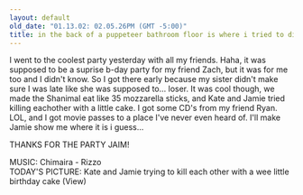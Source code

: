 ```yaml
---
layout: default
old_date: "01.13.02: 02.05.26PM (GMT -5:00)"
title: in the back of a puppeteer bathroom floor is where i tried to die
---
```


I went to the coolest party yesterday with all my friends. Haha, it was
supposed to be a suprise b-day party for my friend Zach, but it was for me too
and I didn't know. So I got there early because my sister didn't make sure I
was late like she was supposed to... loser. It was cool though, we made the
Shanimal eat like 35 mozzarella sticks, and Kate and Jamie tried killing
eachother with a little cake. I got some CD's from my friend Ryan. LOL, and I
got movie passes to a place I've never even heard of. I'll make Jamie show me
where it is i guess...

THANKS FOR THE PARTY JAIM!

MUSIC: Chimaira - Rizzo  
TODAY'S PICTURE: Kate and Jamie trying to kill each other with a wee little 
birthday cake (View)

